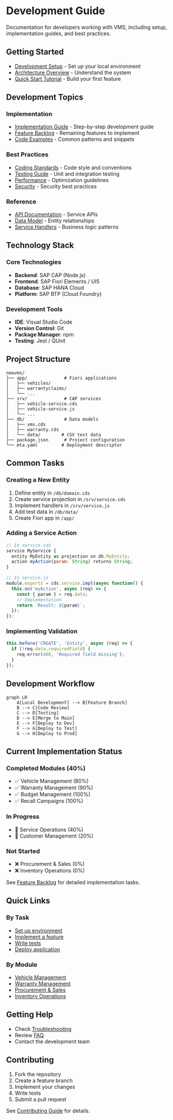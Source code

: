 # Development Guide

Documentation for developers working with VMS, including setup, implementation guides, and best practices.

## Getting Started

- [Development Setup](setup.md) - Set up your local environment
- [Architecture Overview](../platform/architecture.md) - Understand the system
- [Quick Start Tutorial](quick-start.md) - Build your first feature

## Development Topics

### Implementation
- [Implementation Guide](implementation-guide.md) - Step-by-step development guide
- [Feature Backlog](feature-backlog.md) - Remaining features to implement
- [Code Examples](examples.md) - Common patterns and snippets

### Best Practices
- [Coding Standards](best-practices.md#coding-standards) - Code style and conventions
- [Testing Guide](testing.md) - Unit and integration testing
- [Performance](best-practices.md#performance) - Optimization guidelines
- [Security](best-practices.md#security) - Security best practices

### Reference
- [API Documentation](../integration/api-reference.md) - Service APIs
- [Data Model](data-model.md) - Entity relationships
- [Service Handlers](service-handlers.md) - Business logic patterns

## Technology Stack

### Core Technologies
- **Backend**: SAP CAP (Node.js)
- **Frontend**: SAP Fiori Elements / UI5
- **Database**: SAP HANA Cloud
- **Platform**: SAP BTP (Cloud Foundry)

### Development Tools
- **IDE**: Visual Studio Code
- **Version Control**: Git
- **Package Manager**: npm
- **Testing**: Jest / QUnit

## Project Structure

```
newvms/
├── app/              # Fiori applications
│   ├── vehicles/
│   ├── warrantyclaims/
│   └── ...
├── srv/              # CAP services
│   ├── vehicle-service.cds
│   ├── vehicle-service.js
│   └── ...
├── db/               # Data models
│   ├── vms.cds
│   ├── warranty.cds
│   └── data/        # CSV test data
├── package.json      # Project configuration
└── mta.yaml         # Deployment descriptor
```

## Common Tasks

### Creating a New Entity
1. Define entity in `/db/domain.cds`
2. Create service projection in `/srv/service.cds`
3. Implement handlers in `/srv/service.js`
4. Add test data in `/db/data/`
5. Create Fiori app in `/app/`

### Adding a Service Action
```javascript
// In service.cds
service MyService {
  entity MyEntity as projection on db.MyEntity;
  action myAction(param: String) returns String;
}

// In service.js
module.exports = cds.service.impl(async function() {
  this.on('myAction', async (req) => {
    const { param } = req.data;
    // Implementation
    return `Result: ${param}`;
  });
});
```

### Implementing Validation
```javascript
this.before('CREATE', 'Entity', async (req) => {
  if (!req.data.requiredField) {
    req.error(400, 'Required field missing');
  }
});
```

## Development Workflow

```mermaid
graph LR
    A[Local Development] --> B[Feature Branch]
    B --> C[Code Review]
    C --> D[Testing]
    D --> E[Merge to Main]
    E --> F[Deploy to Dev]
    F --> G[Deploy to Test]
    G --> H[Deploy to Prod]
```

## Current Implementation Status

### Completed Modules (40%)
- ✅ Vehicle Management (80%)
- ✅ Warranty Management (90%)
- ✅ Budget Management (100%)
- ✅ Recall Campaigns (100%)

### In Progress
- 🚧 Service Operations (40%)
- 🚧 Customer Management (20%)

### Not Started
- ❌ Procurement & Sales (0%)
- ❌ Inventory Operations (0%)

See [Feature Backlog](feature-backlog.md) for detailed implementation tasks.

## Quick Links

### By Task
- [Set up environment](setup.md)
- [Implement a feature](implementation-guide.md)
- [Write tests](testing.md)
- [Deploy application](deployment.md)

### By Module
- [Vehicle Management](feature-backlog.md#vehicle-management)
- [Warranty Management](feature-backlog.md#warranty-management)
- [Procurement & Sales](feature-backlog.md#procurement-sales)
- [Inventory Operations](feature-backlog.md#inventory-operations)

## Getting Help

- Check [Troubleshooting](../support/troubleshooting.md)
- Review [FAQ](../support/faq.md)
- Contact the development team

## Contributing

1. Fork the repository
2. Create a feature branch
3. Implement your changes
4. Write tests
5. Submit a pull request

See [Contributing Guide](contributing.md) for details.